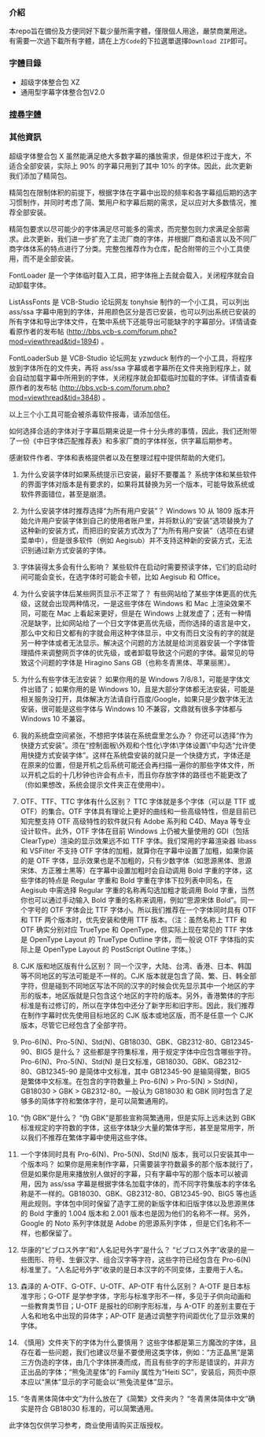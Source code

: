 ### 介紹
本repo旨在備份及方便同好下載少量所需字體，僅限個人用途，嚴禁商業用途。<br>
有需要一次過下載所有字體，請在上方`Code`的下拉選單選擇`Download ZIP`即可。<br>

### 字體目錄
- 超级字体整合包 XZ
- 通用型字幕字体整合包V2.0

<h3><a href="https://github.com/Megumi-B/ACG_Fonts/find/main">搜尋字體</a></h3>

### 其他資訊
超级字体整合包 X 虽然能满足绝大多数字幕的播放需求，但是体积过于庞大，不适合全部安装，实际上 90% 的字幕只用到了其中 10% 的字体。因此，此次更新我们添加了精简包。

精简包在限制体积的前提下，根据字体在字幕中出现的频率和各字幕组后期的选字习惯制作，并同时考虑了简、繁用户和字幕后期的需求，足以应对大多数情况，推荐全部安装。

精简包要求以尽可能少的字体满足尽可能多的需求，而完整包则力求满足全部需求。此次更新，我们进一步扩充了主流厂商的字体，并根据厂商和语言以及不同厂商字体体系的特点进行了分类。完整包推荐作为仓库，配合附带的三个小工具使用，而不是全部安装。

FontLoader 是一个字体临时载入工具，把字体拖上去就会载入，关闭程序就会自动卸载字体。

ListAssFonts 是 VCB-Studio 论坛网友 tonyhsie 制作的一个小工具，可以列出 ass/ssa 字幕中用到的字体，并用颜色区分是否已安装，也可以列出系统已安装的所有字体和导出字体文件，在繁中系统下还能导出可能缺字的字幕部分。详情请查看原作者的发布帖 (http://bbs.vcb-s.com/forum.php?mod=viewthread&tid=1894) 。

FontLoaderSub 是 VCB-Studio 论坛网友 yzwduck 制作的一个小工具，将程序放到字体所在的文件夹，再将 ass/ssa 字幕或者字幕所在文件夹拖到程序上，就会自动加载字幕中所用到的字体，关闭程序就会卸载临时加载的字体。详情请查看原作者的发布帖 (http://bbs.vcb-s.com/forum.php?mod=viewthread&tid=3848) 。

以上三个小工具可能会被杀毒软件报毒，请添加信任。

如何选择合适的字体对于字幕后期来说是一件十分头疼的事情，因此，我们还附带了一份《中日字体匹配推荐表》和多家厂商的字体样张，供字幕后期参考。

感谢软件作者、字体和表格提供者以及在整理过程中提供帮助的大佬们。

01. 为什么安装字体时如果系统提示已安装，最好不要覆盖？
系统字体和某些软件的界面字体对版本是有要求的，如果将其替换为另一个版本，可能导致系统或软件界面错位，甚至是崩溃。

02. 为什么安装字体时推荐选择“为所有用户安装”？
Windows 10 从 1809 版本开始允许用户安装字体到自己的使用者账户里，并将默认的“安装”选项替换为了这种新的安装方式，而把旧的安装方式改为了“为所有用户安装”（选项在右键菜单中），但是很多软件（例如 Aegisub）并不支持这种新的安装方式，无法识别通过新方式安装的字体。

03. 字体装得太多会有什么影响？
某些软件在启动时需要预读字体，它们的启动时间可能会变长，在选字体时可能会卡顿，比如 Aegisub 和 Office。

04. 为什么安装字体后某些网页显示不正常了？
有些网站给了某些字体更高的优先级，这就会出现两种情况，一是这些字体在 Windows 和 Mac 上渲染效果不同，可能在 Mac 上看起来更好，但是在 Windows 上就发虚了；还有一种情况是缺字，比如网站给了一个日文字体更高优先级，而你选择的语言是中文，那么中文和日文都有的字就会用这种字体显示，中文有而日文没有的字的就是另一种字体或者无法显示。解决这个问题的方法就是给浏览器安装一个字体管理插件来调整网页字体的优先级，或者卸载导致这个问题的字体。最常见的导致这个问题的字体是 Hiragino Sans GB（也称冬青黑体、苹果丽黑）。

05. 为什么有些字体无法安装？
如果你用的是 Windows 7/8/8.1，可能是字体文件出错了；如果你用的是 Windows 10，且是大部分字体都无法安装，可能是相关服务没打开，具体解决方法请自行百度/Google，如果只是少数字体无法安装，很可能是这些字体与 Windows 10 不兼容，文鼎就有很多字体都与 Windows 10 不兼容。

06. 我的系统盘空间紧张，不想把字体装在系统盘里怎么办？
你还可以选择“作为快捷方式安装”。须在“控制面板\外观和个性化\字体\字体设置\”中勾选“允许使用快捷方式安装字体”。这样在系统盘安装的就只是一个快捷方式，字体还是在原来的位置，但是开机之后系统可能还会再扫描一遍你的那些字体文件，所以开机之后的十几秒钟也许会有点卡，而且你存放字体的路径也不能更改了（你如果想改，系统会提示文件夹正在使用中）。

07. OTF、TTF、TTC 字体有什么区别？
TTC 字体就是多个字体（可以是 TTF 或 OTF）的集合。OTF 字体具有理论上更好的曲线和一些高级特性，但是目前已知完整支持 OTF 高级特性的软件就只有 Adobe 系列和 C4D、Maya 等专业设计软件。此外，OTF 字体在目前 Windows 上仍被大量使用的 GDI（包括 ClearType）渲染的显示效果远不如 TTF 字体。我们常用的字幕渲染器 libass 和 VSFilter 不支持 OTF 字体的加粗，就算你在字幕中设置了加粗，如果你装的是 OTF 字体，显示效果也是不加粗的，只有少数字体（如思源黑体、思源宋体、方正雅士黑等）在字幕中设置加粗时会自动调用 Bold 字重的字体，这些字体的特点是 Regular 字重和 Bold 字重在字体下拉列表中同名，在 Aegisub 中需选择 Regular 字重的名称再勾选加粗才能调用 Bold 字重，当然你也可以通过手动输入 Bold 字重的名称来调用，例如“思源宋体 Bold”。同一个字号的 OTF 字体会比 TTF 字体小。所以我们推荐在一个字体同时具有 OTF 和 TTF 两个版本时，优先安装和使用 TTF 版本。（注：虽然名称上 TTF 和 OTF 确实分别对应 TrueType 和 OpenType，但实际上现在常见的 TTF 字体是 OpenType Layout 的 TrueType Outline 字体，而一般说 OTF 字体指的实际上是 OpenType Layout 的 PostScript Outline 字体。）

08. CJK 版和地区版有什么区别？
同一个汉字，大陆、台湾、香港、日本、韩国等不同地区的写法可能是不一样的。CJK 版本就是包含了简、繁、日、韩全部字符，但是碰到不同地区写法不同的汉字的时候会优先显示其中一个地区的字形的版本，地区版就是只包含这个地区的字符的版本。另外，香港繁体的字形标准是有过修订的，所以在字体包中还分了新字形和旧字形。因此，我们推荐在制作字幕时优先使用目标地区的 CJK 版本或地区版，而不是任意一个 CJK 版本，尽管它已经包含了全部字符。

09. Pro-6(N)、Pro-5(N)、Std(N)、GB18030、GBK、GB2312-80、GB12345-90、BIG5 是什么？
这些都是字符集标准，用于规定字体中应包含哪些字符。Pro-6(N)、Pro-5(N)、Std(N) 是日文标准，GB18030、GBK、GB2312-80、GB12345-90 是简体中文标准，其中 GB12345-90 是输简得繁，BIG5 是繁体中文标准。在包含的字符数量上 Pro-6(N) > Pro-5(N) > Std(N)，GB18030 > GBK > GB2312-80。一般认为 GB18030 和 GBK 同时包含了足够多的简体字符和繁体字符，是可以简繁通用的。

10. “伪 GBK”是什么？
“伪 GBK”是那些宣称简繁通用，但是实际上远未达到 GBK 标准规定的字符数的字体，这些字体缺少大量的繁体字形，甚至是常用字，所以我们不推荐在繁体字幕中使用这些字体。

11. 一个字体同时具有 Pro-6(N)、Pro-5(N)、Std(N) 版本，我可以只安装其中一个版本吗？
如果你是用来制作字幕，只需要装字符数最多的那个版本就行了，但是如果你是用来播放别人做好的字幕，只有字幕中写的那个版本可以被调用，因为 ass/ssa 字幕是根据字体名加载字体的，而不同字符集版本的字体名称是不一样的。GB18030、GBK、GB2312-80、GB12345-90、BIG5 等也适用此规则。字体包中同时保留了造字工房的新版字体和旧版字体以及思源黑体的 Bold 字重的 1.004 版本和 2.001 版本也是因为他们的名称不一样。另外，Google 的 Noto 系列字体就是 Adobe 的思源系列字体 ，但是它们名称不一样，也都保留了。

12. 华康的“ビブロス外字”和“人名記号外字”是什么？
“ビブロス外字”收录的是一些图形、符号、生僻汉字、组合汉字等字符，这些字符已经包含在 Pro-6(N) 标准里了。“人名記号外字”收录的是日本汉字的不同变体，主要用于人名。

13. 森泽的 A-OTF、G-OTF、U-OTF、AP-OTF 有什么区别？
A-OTF 是日本标准字形；G-OTF 是学参字体，字形与标准字形不一样，多见于子供向动画和一些教育类节目；U-OTF 是报社的印刷字形标准，与 A-OTF 的差别主要在于人名和地名中出现的异体字；AP-OTF 是通过调整字符间距优化了显示效果的字体。

14. 《慎用》文件夹下的字体为什么要慎用？
这些字体都是第三方魔改的字体，且存在着一些问题，我们也建议尽量不要使用这类字体，例如：“方正晶黑”是第三方伪造的字体，由几个字体拼凑而成，而且有些字的字形是错误的，并非方正出品的字体；“熊兔流星体”的 Family 属性为“Heiti SC”，安装后，网页中原本应以“黑体”显示的字可能会以“熊兔流星体”显示。

15. “冬青黑体简体中文”为什么放在了《简繁》文件夹内？
“冬青黑体简体中文”确实是符合 GB18030 标准的，可以简繁通用。

此字体包仅供学习参考，商业使用请购买正版授权。
